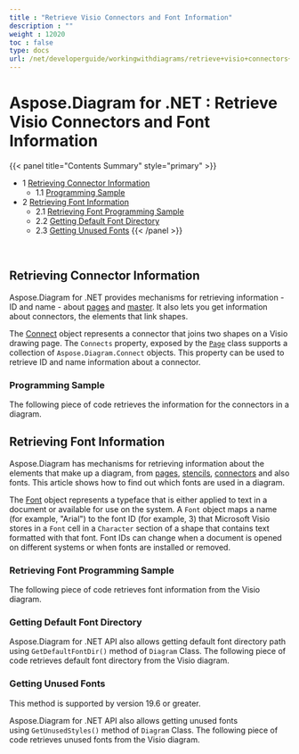 ```yaml
---
title : "Retrieve Visio Connectors and Font Information" 
description : "" 
weight : 12020 
toc : false
type: docs
url: /net/developerguide/workingwithdiagrams/retrieve+visio+connectors+and+font+information/
---
```


# Aspose.Diagram for .NET : Retrieve Visio Connectors and Font Information


{{< panel title="Contents Summary" style="primary" >}}
*   1 [Retrieving Connector Information](#retrieving-connector-information)
    *   1.1 [Programming Sample](#programming-sample)
*   2 [Retrieving Font Information](#retrieving-font-information)
    *   2.1 [Retrieving Font Programming Sample](#retrieving-font-programming-sample)
    *   2.2 [Getting Default Font Directory](#getting-default-font-directory)
    *   2.3 [Getting Unused Fonts](#getting-unused-fonts)
{{< /panel >}}
 

 

## Retrieving Connector Information

Aspose.Diagram for .NET provides mechanisms for retrieving information - ID and name - about [pages](https://docs2.aspose.com/diagram/net/developerguide/workingwithpages/retrieve+get+copy+and+insert+a+page) and [master](http://www.aspose.com/docs/display/diagramnet/Working+with+Masters#WorkingwithMasters-RetrievingMasterInformation). It also lets you get information about connectors, the elements that link shapes.

The [Connect](http://www.aspose.com/api/net/diagram/aspose.diagram/connect) object represents a connector that joins two shapes on a Visio drawing page. The `Connects` property, exposed by the [`Page`](http://www.aspose.com/api/net/diagram/aspose.diagram/page) class supports a collection of `Aspose.Diagram.Connect` objects. This property can be used to retrieve ID and name information about a connector.

### Programming Sample

The following piece of code retrieves the information for the connectors in a diagram.

## Retrieving Font Information

Aspose.Diagram has mechanisms for retrieving information about the elements that make up a diagram, from [pages](https://docs2.aspose.com/diagram/net/developerguide/workingwithpages/retrieve+get+copy+and+insert+a+page), [stencils](http://www.aspose.com/docs/display/diagramnet/Working+with+Masters#WorkingwithMasters-RetrievingMasterInformation), [connectors](https://docs2.aspose.com/diagram/net/plugins/vsto/codecomparison/retrieving+connector+information) and also fonts. This article shows how to find out which fonts are used in a diagram.

The [Font](http://www.aspose.com/api/net/diagram/aspose.diagram/font) object represents a typeface that is either applied to text in a document or available for use on the system. A `Font` object maps a name (for example, "Arial") to the font ID (for example, 3) that Microsoft Visio stores in a `Font` cell in a `Character` section of a shape that contains text formatted with that font. Font IDs can change when a document is opened on different systems or when fonts are installed or removed.

### Retrieving Font Programming Sample

The following piece of code retrieves font information from the Visio diagram.

### Getting Default Font Directory

Aspose.Diagram for .NET API also allows getting default font directory path using `GetDefaultFontDir()` method of `Diagram` Class. The following piece of code retrieves default font directory from the Visio diagram.

### Getting Unused Fonts

This method is supported by version 19.6 or greater.

Aspose.Diagram for .NET API also allows getting unused fonts using `GetUnusedStyles()` method of `Diagram` Class. The following piece of code retrieves unused fonts from the Visio diagram.

